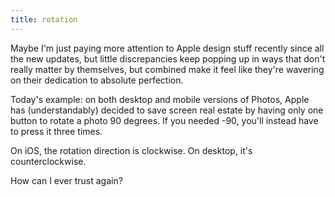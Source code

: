 ```yaml
---
title: rotation
---
```

Maybe I'm just paying more attention to Apple design stuff recently since all the new updates, but little discrepancies keep popping up in ways that don't really matter by themselves, but combined make it feel like they're wavering on their dedication to absolute perfection.

Today's example: on both desktop and mobile versions of Photos, Apple has (understandably) decided to save screen real estate by having only one button to rotate a photo 90 degrees. If you needed -90, you'll instead have to press it three times.

On iOS, the rotation direction is clockwise. On desktop, it's counterclockwise. 

How can I ever trust again?